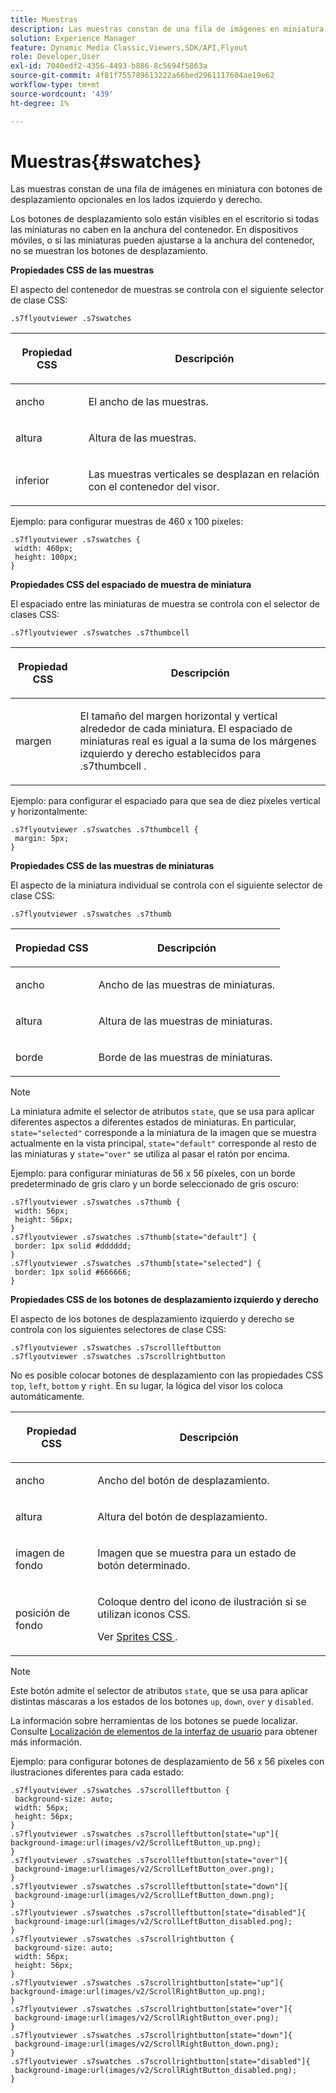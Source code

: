 ```yaml
---
title: Muestras
description: Las muestras constan de una fila de imágenes en miniatura con botones de desplazamiento opcionales en los lados izquierdo y derecho.
solution: Experience Manager
feature: Dynamic Media Classic,Viewers,SDK/API,Flyout
role: Developer,User
exl-id: 7040edf2-4356-4493-b886-8c5694f5863a
source-git-commit: 4f81f755789613222a66bed2961117604ae19e62
workflow-type: tm+mt
source-wordcount: '439'
ht-degree: 1%

---
```


# Muestras{#swatches}

Las muestras constan de una fila de imágenes en miniatura con botones de desplazamiento opcionales en los lados izquierdo y derecho.

<!--<a id="section_061E550C1C1D4DB2BD663A898895B38C"></a>-->

Los botones de desplazamiento solo están visibles en el escritorio si todas las miniaturas no caben en la anchura del contenedor. En dispositivos móviles, o si las miniaturas pueden ajustarse a la anchura del contenedor, no se muestran los botones de desplazamiento.

**Propiedades CSS de las muestras**

El aspecto del contenedor de muestras se controla con el siguiente selector de clase CSS:

```
.s7flyoutviewer .s7swatches
```

<table id="table_94EE3F5BBE4547C0B4943471CEE7EDE4"> 
 <thead> 
  <tr> 
   <th colname="col1" class="entry"> <p> Propiedad CSS </p> </th> 
   <th colname="col2" class="entry"> <p>Descripción </p> </th> 
  </tr> 
 </thead>
 <tbody> 
  <tr> 
   <td colname="col1"> <p> <span class="codeph"> ancho </span> </p> </td> 
   <td colname="col2"> <p> El ancho de las muestras. </p> </td> 
  </tr> 
  <tr> 
   <td colname="col1"> <p> <span class="codeph"> altura </span> </p> </td> 
   <td colname="col2"> <p>Altura de las muestras. </p> </td> 
  </tr> 
  <tr> 
   <td colname="col1"> <p> <span class="codeph"> inferior </span> </p> </td> 
   <td colname="col2"> <p> Las muestras verticales se desplazan en relación con el contenedor del visor. </p> </td> 
  </tr> 
 </tbody> 
</table>

Ejemplo: para configurar muestras de 460 x 100 píxeles:

```
.s7flyoutviewer .s7swatches { 
 width: 460px; 
 height: 100px;  
}
```

**Propiedades CSS del espaciado de muestra de miniatura**

El espaciado entre las miniaturas de muestra se controla con el selector de clases CSS:

```
.s7flyoutviewer .s7swatches .s7thumbcell
```

<table id="table_70FAD50E38EB4647B8FAB832F552BBB8"> 
 <thead> 
  <tr> 
   <th colname="col1" class="entry"> <p> Propiedad CSS </p> </th> 
   <th colname="col2" class="entry"> <p>Descripción </p> </th> 
  </tr> 
 </thead>
 <tbody> 
  <tr> 
   <td colname="col1"> <p> <span class="codeph"> margen </span> </p> </td> 
   <td colname="col2"> <p> El tamaño del margen horizontal y vertical alrededor de cada miniatura. El espaciado de miniaturas real es igual a la suma de los márgenes izquierdo y derecho establecidos para <span class="codeph"> .s7thumbcell </span>. </p> </td> 
  </tr> 
 </tbody> 
</table>

Ejemplo: para configurar el espaciado para que sea de diez píxeles vertical y horizontalmente:

```
.s7flyoutviewer .s7swatches .s7thumbcell { 
 margin: 5px; 
}
```

**Propiedades CSS de las muestras de miniaturas**

El aspecto de la miniatura individual se controla con el siguiente selector de clase CSS:

```
.s7flyoutviewer .s7swatches .s7thumb
```

<table id="table_85446C72FD914594B7D108381BBFC673"> 
 <thead> 
  <tr> 
   <th colname="col1" class="entry"> <p> Propiedad CSS </p> </th> 
   <th colname="col2" class="entry"> <p>Descripción </p> </th> 
  </tr> 
 </thead>
 <tbody> 
  <tr> 
   <td colname="col1"> <p> <span class="codeph"> ancho </span> </p> </td> 
   <td colname="col2"> <p> Ancho de las muestras de miniaturas. </p> </td> 
  </tr> 
  <tr> 
   <td colname="col1"> <p> <span class="codeph"> altura </span> </p> </td> 
   <td colname="col2"> <p>Altura de las muestras de miniaturas. </p> </td> 
  </tr> 
  <tr> 
   <td colname="col1"> <p> <span class="codeph"> borde </span> </p> </td> 
   <td colname="col2"> <p>Borde de las muestras de miniaturas. </p> </td> 
  </tr> 
 </tbody> 
</table>

>[!NOTE]
>
>La miniatura admite el selector de atributos `state`, que se usa para aplicar diferentes aspectos a diferentes estados de miniaturas. En particular, `state="selected"` corresponde a la miniatura de la imagen que se muestra actualmente en la vista principal, `state="default"` corresponde al resto de las miniaturas y `state="over"` se utiliza al pasar el ratón por encima.

Ejemplo: para configurar miniaturas de 56 x 56 píxeles, con un borde predeterminado de gris claro y un borde seleccionado de gris oscuro:

```
.s7flyoutviewer .s7swatches .s7thumb { 
 width: 56px; 
 height: 56px;  
} 
.s7flyoutviewer .s7swatches .s7thumb[state="default"] { 
 border: 1px solid #dddddd; 
} 
.s7flyoutviewer .s7swatches .s7thumb[state="selected"] { 
 border: 1px solid #666666; 
}
```

**Propiedades CSS de los botones de desplazamiento izquierdo y derecho**

El aspecto de los botones de desplazamiento izquierdo y derecho se controla con los siguientes selectores de clase CSS:

```
.s7flyoutviewer .s7swatches .s7scrollleftbutton 
.s7flyoutviewer .s7swatches .s7scrollrightbutton
```

No es posible colocar botones de desplazamiento con las propiedades CSS `top`, `left`, `bottom` y `right`. En su lugar, la lógica del visor los coloca automáticamente.

<table id="table_F957367566C542829E2F6D296F9DAAC5"> 
 <thead> 
  <tr> 
   <th colname="col1" class="entry"> <p> Propiedad CSS </p> </th> 
   <th colname="col2" class="entry"> <p>Descripción </p> </th> 
  </tr> 
 </thead>
 <tbody> 
  <tr> 
   <td colname="col1"> <p> <span class="codeph"> ancho </span> </p> </td> 
   <td colname="col2"> <p> Ancho del botón de desplazamiento. </p> </td> 
  </tr> 
  <tr> 
   <td colname="col1"> <p> <span class="codeph"> altura </span> </p> </td> 
   <td colname="col2"> <p>Altura del botón de desplazamiento. </p> </td> 
  </tr> 
  <tr> 
   <td colname="col1"> <p> <span class="codeph"> imagen de fondo </span> </p> </td> 
   <td colname="col2"> <p>Imagen que se muestra para un estado de botón determinado. </p> </td> 
  </tr> 
  <tr> 
   <td colname="col1"> <p> <span class="codeph"> posición de fondo </span> </p> </td> 
   <td colname="col2"> <p> Coloque dentro del icono de ilustración si se utilizan iconos CSS. </p> <p>Ver <a href="../../../c-html5-s7-aem-asset-viewers/c-html5-flyout-viewer-20-about/c-html5-flyout-viewer-20-customizingviewer/c-html5-flyout-viewer-20-customizingviewer.md#section-0711ece44a4740168cfd7624c9010bd1" format="dita" scope="local"> Sprites CSS </a>. </p> </td> 
  </tr> 
 </tbody> 
</table>

>[!NOTE]
>
>Este botón admite el selector de atributos `state`, que se usa para aplicar distintas máscaras a los estados de los botones `up`, `down`, `over` y `disabled`.

La información sobre herramientas de los botones se puede localizar. Consulte [Localización de elementos de la interfaz de usuario](../../../c-html5-s7-aem-asset-viewers/c-html5-flyout-viewer-20-about/c-html5-flyout-viewer-20-localization.md#concept-6c8e58c611934e93ae3f211f46e15c27) para obtener más información.

Ejemplo: para configurar botones de desplazamiento de 56 x 56 píxeles con ilustraciones diferentes para cada estado:

```
.s7flyoutviewer .s7swatches .s7scrollleftbutton { 
 background-size: auto; 
 width: 56px; 
 height: 56px; 
} 
.s7flyoutviewer .s7swatches .s7scrollleftbutton[state="up"]{ 
background-image:url(images/v2/ScrollLeftButton_up.png); 
} 
.s7flyoutviewer .s7swatches .s7scrollleftbutton[state="over"]{ 
 background-image:url(images/v2/ScrollLeftButton_over.png); 
} 
.s7flyoutviewer .s7swatches .s7scrollleftbutton[state="down"]{ 
 background-image:url(images/v2/ScrollLeftButton_down.png); 
} 
.s7flyoutviewer .s7swatches .s7scrollleftbutton[state="disabled"]{ 
 background-image:url(images/v2/ScrollLeftButton_disabled.png); 
} 
.s7flyoutviewer .s7swatches .s7scrollrightbutton { 
 background-size: auto; 
 width: 56px; 
 height: 56px; 
} 
.s7flyoutviewer .s7swatches .s7scrollrightbutton[state="up"]{ 
background-image:url(images/v2/ScrollRightButton_up.png); 
} 
.s7flyoutviewer .s7swatches .s7scrollrightbutton[state="over"]{ 
 background-image:url(images/v2/ScrollRightButton_over.png); 
} 
.s7flyoutviewer .s7swatches .s7scrollrightbutton[state="down"]{ 
 background-image:url(images/v2/ScrollRightButton_down.png); 
} 
.s7flyoutviewer .s7swatches .s7scrollrightbutton[state="disabled"]{ 
 background-image:url(images/v2/ScrollRightButton_disabled.png); 
}
```
